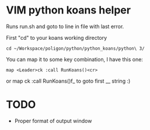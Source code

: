 # VIM python koans helper

Runs run.sh and goto to line in file with last error.

First "cd" to your koans working directory 

    cd ~/Workspace/poligon/python/python_koans/python\ 3/

You can map it to some key combination, I have this one:

    map <Leader>ck :call RunKoans()<cr>
or
    map <Leader>ck :call RunKoans()<cr>f_
to goto first __ string :)

# TODO

* Proper format of output window
